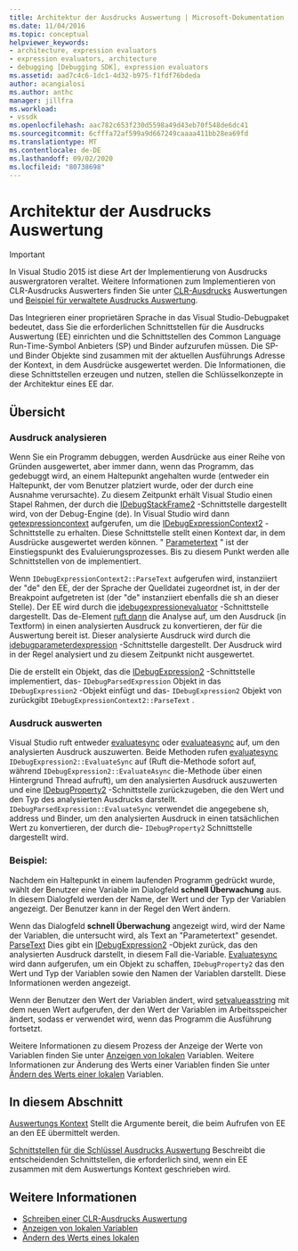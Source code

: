 ```yaml
---
title: Architektur der Ausdrucks Auswertung | Microsoft-Dokumentation
ms.date: 11/04/2016
ms.topic: conceptual
helpviewer_keywords:
- architecture, expression evaluators
- expression evaluators, architecture
- debugging [Debugging SDK], expression evaluators
ms.assetid: aad7c4c6-1dc1-4d32-b975-f1fdf76bdeda
author: acangialosi
ms.author: anthc
manager: jillfra
ms.workload:
- vssdk
ms.openlocfilehash: aac782c653f230d5598a49d43eb70f548de6dc41
ms.sourcegitcommit: 6cfffa72af599a9d667249caaaa411bb28ea69fd
ms.translationtype: MT
ms.contentlocale: de-DE
ms.lasthandoff: 09/02/2020
ms.locfileid: "80738698"
---
```

# <a name="expression-evaluator-architecture"></a>Architektur der Ausdrucks Auswertung
> [!IMPORTANT]
> In Visual Studio 2015 ist diese Art der Implementierung von Ausdrucks auswergratoren veraltet. Weitere Informationen zum Implementieren von CLR-Ausdrucks Auswerters finden Sie unter [CLR-Ausdrucks](https://github.com/Microsoft/ConcordExtensibilitySamples/wiki/CLR-Expression-Evaluators) Auswertungen und [Beispiel für verwaltete Ausdrucks Auswertung](https://github.com/Microsoft/ConcordExtensibilitySamples/wiki/Managed-Expression-Evaluator-Sample).

 Das Integrieren einer proprietären Sprache in das Visual Studio-Debugpaket bedeutet, dass Sie die erforderlichen Schnittstellen für die Ausdrucks Auswertung (EE) einrichten und die Schnittstellen des Common Language Run-Time-Symbol Anbieters (SP) und Binder aufzurufen müssen. Die SP-und Binder Objekte sind zusammen mit der aktuellen Ausführungs Adresse der Kontext, in dem Ausdrücke ausgewertet werden. Die Informationen, die diese Schnittstellen erzeugen und nutzen, stellen die Schlüsselkonzepte in der Architektur eines EE dar.

## <a name="overview"></a>Übersicht

### <a name="parse-the-expression"></a>Ausdruck analysieren
 Wenn Sie ein Programm debuggen, werden Ausdrücke aus einer Reihe von Gründen ausgewertet, aber immer dann, wenn das Programm, das gedebuggt wird, an einem Haltepunkt angehalten wurde (entweder ein Haltepunkt, der vom Benutzer platziert wurde, oder der durch eine Ausnahme verursachte). Zu diesem Zeitpunkt erhält Visual Studio einen Stapel Rahmen, der durch die [IDebugStackFrame2](../../extensibility/debugger/reference/idebugstackframe2.md) -Schnittstelle dargestellt wird, von der Debug-Engine (de). In Visual Studio wird dann [getexpressioncontext](../../extensibility/debugger/reference/idebugstackframe2-getexpressioncontext.md) aufgerufen, um die [IDebugExpressionContext2](../../extensibility/debugger/reference/idebugexpressioncontext2.md) -Schnittstelle zu erhalten. Diese Schnittstelle stellt einen Kontext dar, in dem Ausdrücke ausgewertet werden können. " [Parametertext](../../extensibility/debugger/reference/idebugexpressioncontext2-parsetext.md) " ist der Einstiegspunkt des Evaluierungsprozesses. Bis zu diesem Punkt werden alle Schnittstellen von de implementiert.

 Wenn `IDebugExpressionContext2::ParseText` aufgerufen wird, instanziiert der "de" den EE, der der Sprache der Quelldatei zugeordnet ist, in der der Breakpoint aufgetreten ist (der "de" instanziiert ebenfalls die sh an dieser Stelle). Der EE wird durch die [idebugexpressionevaluator](../../extensibility/debugger/reference/idebugexpressionevaluator.md) -Schnittstelle dargestellt. Das de-Element [ruft dann](../../extensibility/debugger/reference/idebugexpressionevaluator-parse.md) die Analyse auf, um den Ausdruck (in Textform) in einen analysierten Ausdruck zu konvertieren, der für die Auswertung bereit ist. Dieser analysierte Ausdruck wird durch die [idebugparameterdexpression](../../extensibility/debugger/reference/idebugparsedexpression.md) -Schnittstelle dargestellt. Der Ausdruck wird in der Regel analysiert und zu diesem Zeitpunkt nicht ausgewertet.

 Die de erstellt ein Objekt, das die [IDebugExpression2](../../extensibility/debugger/reference/idebugexpression2.md) -Schnittstelle implementiert, das- `IDebugParsedExpression` Objekt in das `IDebugExpression2` -Objekt einfügt und das- `IDebugExpression2` Objekt von zurückgibt `IDebugExpressionContext2::ParseText` .

### <a name="evaluate-the-expression"></a>Ausdruck auswerten
 Visual Studio ruft entweder [evaluatesync](../../extensibility/debugger/reference/idebugexpression2-evaluatesync.md) oder [evaluateasync](../../extensibility/debugger/reference/idebugexpression2-evaluateasync.md) auf, um den analysierten Ausdruck auszuwerten. Beide Methoden rufen [evaluatesync](../../extensibility/debugger/reference/idebugparsedexpression-evaluatesync.md) `IDebugExpression2::EvaluateSync` auf (Ruft die-Methode sofort auf, während `IDebugExpression2::EvaluateAsync` die-Methode über einen Hintergrund Thread aufruft), um den analysierten Ausdruck auszuwerten und eine [IDebugProperty2](../../extensibility/debugger/reference/idebugproperty2.md) -Schnittstelle zurückzugeben, die den Wert und den Typ des analysierten Ausdrucks darstellt. `IDebugParsedExpression::EvaluateSync` verwendet die angegebene sh, address und Binder, um den analysierten Ausdruck in einen tatsächlichen Wert zu konvertieren, der durch die- `IDebugProperty2` Schnittstelle dargestellt wird.

### <a name="for-example"></a>Beispiel:
 Nachdem ein Haltepunkt in einem laufenden Programm gedrückt wurde, wählt der Benutzer eine Variable im Dialogfeld **schnell Überwachung** aus. In diesem Dialogfeld werden der Name, der Wert und der Typ der Variablen angezeigt. Der Benutzer kann in der Regel den Wert ändern.

 Wenn das Dialogfeld **schnell Überwachung** angezeigt wird, wird der Name der Variablen, die untersucht wird, als Text an "Parametertext" gesendet. [ParseText](../../extensibility/debugger/reference/idebugexpressioncontext2-parsetext.md) Dies gibt ein [IDebugExpression2](../../extensibility/debugger/reference/idebugexpression2.md) -Objekt zurück, das den analysierten Ausdruck darstellt, in diesem Fall die-Variable. [Evaluatesync](../../extensibility/debugger/reference/idebugexpression2-evaluatesync.md) wird dann aufgerufen, um ein Objekt zu schaffen, `IDebugProperty2` das den Wert und Typ der Variablen sowie den Namen der Variablen darstellt. Diese Informationen werden angezeigt.

 Wenn der Benutzer den Wert der Variablen ändert, wird [setvalueasstring](../../extensibility/debugger/reference/idebugproperty2-setvalueasstring.md) mit dem neuen Wert aufgerufen, der den Wert der Variablen im Arbeitsspeicher ändert, sodass er verwendet wird, wenn das Programm die Ausführung fortsetzt.

 Weitere Informationen zu diesem Prozess der Anzeige der Werte von Variablen finden Sie unter [Anzeigen von lokalen](../../extensibility/debugger/displaying-locals.md) Variablen. Weitere Informationen zur Änderung des Werts einer Variablen finden Sie unter [Ändern des Werts einer lokalen](../../extensibility/debugger/changing-the-value-of-a-local.md) Variablen.

## <a name="in-this-section"></a>In diesem Abschnitt
 [Auswertungs Kontext](../../extensibility/debugger/evaluation-context.md) Stellt die Argumente bereit, die beim Aufrufen von EE an den EE übermittelt werden.

 [Schnittstellen für die Schlüssel Ausdrucks Auswertung](../../extensibility/debugger/key-expression-evaluator-interfaces.md) Beschreibt die entscheidenden Schnittstellen, die erforderlich sind, wenn ein EE zusammen mit dem Auswertungs Kontext geschrieben wird.

## <a name="see-also"></a>Weitere Informationen
- [Schreiben einer CLR-Ausdrucks Auswertung](../../extensibility/debugger/writing-a-common-language-runtime-expression-evaluator.md)
- [Anzeigen von lokalen Variablen](../../extensibility/debugger/displaying-locals.md)
- [Ändern des Werts eines lokalen](../../extensibility/debugger/changing-the-value-of-a-local.md)

